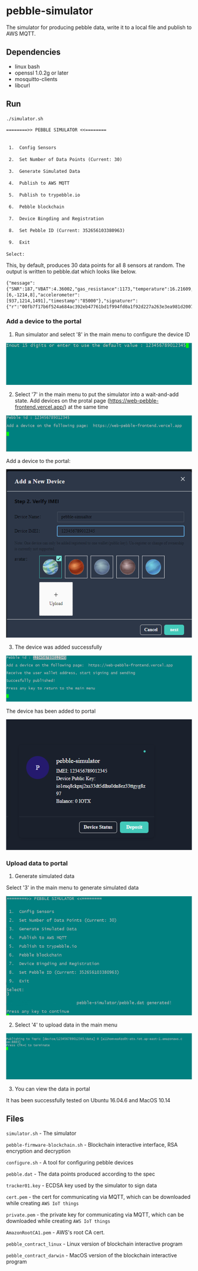 # pebble-simulator
The simulator for producing pebble data, write it to a local file and publish to AWS MQTT.

## Dependencies
- linux bash
- openssl 1.0.2g or later
- mosquitto-clients
- libcurl

## Run
`./simulator.sh`

```
========>> PEBBLE SIMULATOR <<========


 1.  Config Sensors

 2.  Set Number of Data Points (Current: 30)

 3.  Generate Simulated Data

 4.  Publish to AWS MQTT

 5.  Publish to trypebble.io

 6.  Pebble blockchain

 7.  Device Bingding and Registration

 8.  Set Pebble ID (Current: 352656103380963)

 9.  Exit

Select:

```
This, by default, produces 30 data points for all 8 sensors at random. The output is written to pebble.dat which looks like below.
```
{"message":{"SNR":187,"VBAT":4.36002,"gas_resistance":1173,"temperature":16.21609,"pressure":515.32678,"humidity":31.51630,"temperature":76.22284,"gyroscope":[6,-1214,8],"accelerometer":[937,1214,1491],"timestamp":"85000"},"signaturer":{"r":"00fb7f17b6f524a684ac392eb47761bd1f994fd0a1f92d227a263e3ea981d2007e02204","s":""}}
```
###  Add a device to the portal
1. Run simulator and select '8' in the main menu to configure the device ID

![](./doc/image/setDevID.png)

2. Select '7' in the main menu to put the simulator into a wait-and-add state. Add devices on the protal page (https://web-pebble-frontend.vercel.app/) at the same time 
  
![](./doc/image/addDev.png)

Add a device to the portal:

![](./doc/image/addDevPortal.png)

3. The device was added successfully

![](./doc/image/addDevOk.png)

The device has been added to portal

![](./doc/image/addDevPortalOk.png)

### Upload data to portal
1. Generate simulated data 
   
Select '3' in the main menu to generate simulated data

![](./doc/image/genData.png)

2. Select '4' to upload data in the main menu

![](./doc/image/upload.png)

3. You can view the data in portal

It has been successfully tested on Ubuntu 16.04.6 and MacOS 10.14

## Files
`simulator.sh` - The simulator

`pebble-firmware-blockchain.sh`  -  Blockchain interactive interface, RSA encryption and decryption

`configure.sh`  -  A tool for configuring pebble devices

`pebble.dat` - The data points produced according to the spec

`tracker01.key` - ECDSA key used by the simulator to sign data

`cert.pem` - the cert for communicating via MQTT, which can be downloaded while creating `AWS IoT things`

`private.pem` - the private key for communicating via MQTT, which can be downloaded while creating `AWS IoT things`

`AmazonRootCA1.pem` - AWS's root CA cert.

`pebble_contract_linux`  -  Linux version of blockchain interactive program

`pebble_contract_darwin`  -  MacOS version of the blockchain interactive program
